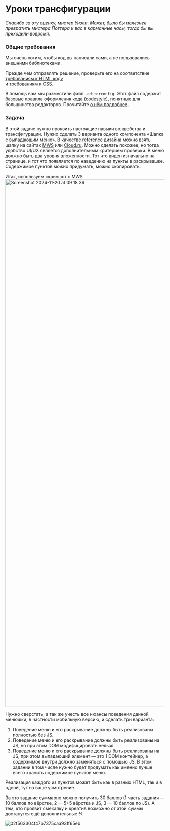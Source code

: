 # Уроки трансфигурации

*Спасибо за эту оценку, мистер Уизли. Может, было бы полезнее превратить мистера Поттера и вас в карманные часы, тогда бы вы приходили вовремя.*

### Общие требования

Мы очень хотим, чтобы код вы написали сами, а не пользовались внешними библиотеками.

Прежде чем отправлять решение, проверьте его на соответствие [требованиям к HTML коду](https://github.com/itmo-2024/guides/blob/master/html-codestyle.md)   
и [требованиям к CSS](https://github.com/itmo-2024/guides/blob/master/css-codestyle.md).

В помощь вам мы разместили файл `.editorconfig`. Этот файл содержит базовые
правила оформления кода (codestyle), понятные для большинства редакторов.
Прочитайте [о нём подробнее](https://editorconfig.org/).

### Задача

В этой задаче нужно проявить настоящие навыки волшебства и трансфигурации. Нужно сделать 3 варианта одного компонента «Шапка с выпадающим меню». В качестве reference дизайна можно взять шапку на сайтах [MWS](https://mws.ru) или [Cloud.ru](https://cloud.ru). Можно сделать похожее, но тогда удобство UI/UX является дополнительным критерием проверки. В меню должно быть два уровня вложенности. Тот что виден изначально на странице, и тот что появляется по наведению на пункты в раскрывашке. Содержимое пунктов можно придумать, можно скопировать.

Итак, используем скриншот с MWS
<img width="1665" alt="Screenshot 2024-11-20 at 09 18 36" src="https://github.com/user-attachments/assets/2b6feaa9-2791-4294-b3f4-b223a717cdb3">

Нужно сверстать, а так же учесть все нюансы поведения данной менюшки, в частности мобильную версию, и сделать три варианта:
1. Поведение меню и его раскрывание должны быть реализованы полностью без JS.
2. Поведение меню и его раскрывание должны быть реализованы на JS, но при этом DOM модифицировать нельзя
3. Поведение меню и его раскрывание должны быть реализованы на JS, при этом выпадающий элемент — это 1 DOM контейнер, а содержимое внутри должно заменяться с помощью JS. В этом задании в том числе нужно будет продумать как именно лучше всего хранить содержимое пунктов меню.

Реализация каждого из пунктов может быть как в разных HTML, так и в одной, тут на ваше усмотрение.

За это задание суммарно можно получить 30 баллов (1 часть задания — 10 баллов по вёрстке, 2 — 5+5 вёрстка и JS, 3 — 10 баллов по JS). А тем, кто проявит смекалку и креатив возможно от этой суммы достанутся ещё дополнительные ¾.

![02f563304f47b7375caa93ff65eb](https://github.com/user-attachments/assets/2ef89f65-b84b-4e2f-820f-f271124f7097)

